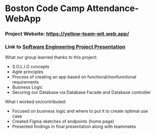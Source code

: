 # Boston Code Camp Attendance-WebApp

### Project Website: https://yellow-team-wit.web.app/

### Link to [Software Engineering Project Presentation](./Yellow%20Team%20Final%20Presentation.pdf)

What our group learned thanks to this project:
* S.O.L.I.D concepts
* Agile principles 
* Process of creating an app based on functional/nonfunctional requirements
* Business Logic 
* Securing our Database via Database Facade and Database controller

What I worked on/contributed:
* Focused on business logic and where to put it to create optimal use case
* Created Figma sketches of endpoints (home page)
* Presented findings in final presentation along with teammates
